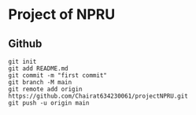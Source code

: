 # Project of NPRU


## Github

```
git init
git add README.md
git commit -m "first commit"
git branch -M main
git remote add origin https://github.com/Chairat634230061/projectNPRU.git
git push -u origin main
```